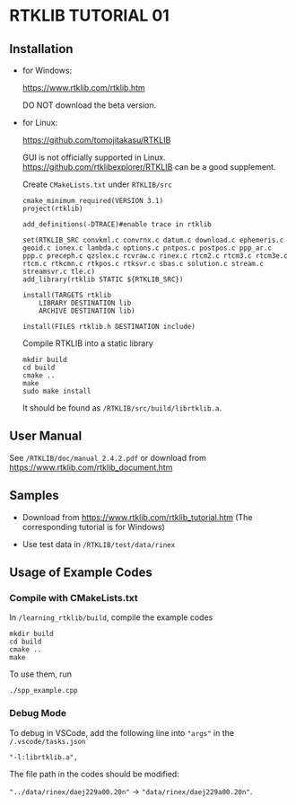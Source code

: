 # RTKLIB TUTORIAL 01

## Installation

* for Windows:

    <https://www.rtklib.com/rtklib.htm>

    DO NOT download the beta version.


* for Linux:

    <https://github.com/tomojitakasu/RTKLIB>

    GUI is not officially supported in Linux. <https://github.com/rtklibexplorer/RTKLIB> can be a good supplement.

    Create `CMakeLists.txt` under `RTKLIB/src`

    ```
    cmake_minimum_required(VERSION 3.1)
    project(rtklib)

    add_definitions(-DTRACE)#enable trace in rtklib

    set(RTKLIB_SRC convkml.c convrnx.c datum.c download.c ephemeris.c geoid.c ionex.c lambda.c options.c pntpos.c postpos.c ppp_ar.c ppp.c preceph.c qzslex.c rcvraw.c rinex.c rtcm2.c rtcm3.c rtcm3e.c rtcm.c rtkcmn.c rtkpos.c rtksvr.c sbas.c solution.c stream.c streamsvr.c tle.c)
    add_library(rtklib STATIC ${RTKLIB_SRC})

    install(TARGETS rtklib
        LIBRARY DESTINATION lib
        ARCHIVE DESTINATION lib)

    install(FILES rtklib.h DESTINATION include)
    ```
    
    Compile RTKLIB into a static library

    ```
    mkdir build
    cd build
    cmake ..
    make
    sudo make install
    ```
    
    It should be found as `/RTKLIB/src/build/librtklib.a`.


## User Manual

See `/RTKLIB/doc/manual_2.4.2.pdf` or download from <https://www.rtklib.com/rtklib_document.htm>


## Samples

* Download from <https://www.rtklib.com/rtklib_tutorial.htm> (The corresponding tutorial is for Windows)

* Use test data in `/RTKLIB/test/data/rinex`


## Usage of Example Codes

### Compile with CMakeLists.txt

In `/learning_rtklib/build`, compile the example codes
```
mkdir build
cd build
cmake ..
make
```

To use them, run
```
./spp_example.cpp
```

### Debug Mode

To debug in VSCode, add the following line into `"args"` in the `/.vscode/tasks.json`
```
"-l:librtklib.a",
```

The file path in the codes should be modified:

`"../data/rinex/daej229a00.20n"` -> `"data/rinex/daej229a00.20n"`.
